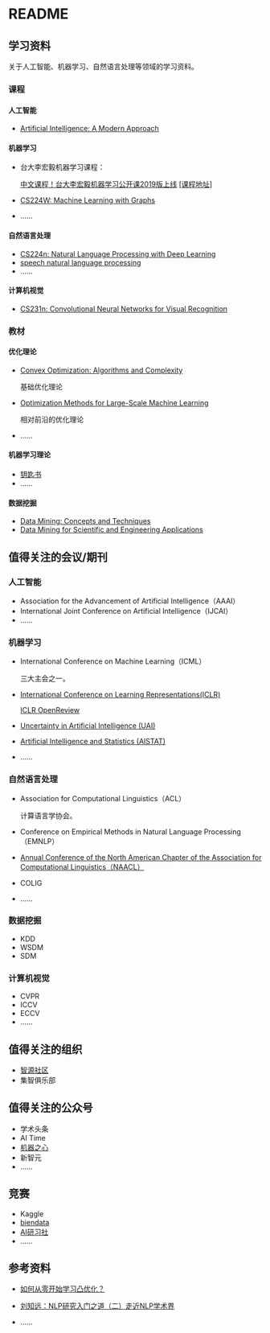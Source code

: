 # README

## 学习资料

关于人工智能、机器学习、自然语言处理等领域的学习资料。

### 课程

#### 人工智能

- [Artificial Intelligence: A Modern Approach](http://aima.cs.berkeley.edu)

#### 机器学习

- 台大李宏毅机器学习课程：

  [中文课程！台大李宏毅机器学习公开课2019版上线](https://zhuanlan.zhihu.com/p/59655414) [[课程地址]](http://speech.ee.ntu.edu.tw/~tlkagk/courses_ML19.html)

- [CS224W: Machine Learning with Graphs](http://web.stanford.edu/class/cs224w/)

- ……

#### 自然语言处理

- [CS224n: Natural Language Processing with Deep Learning](http://web.stanford.edu/class/cs224n/)
- [speech natural language processing](https://web.stanford.edu/~jurafsky/slp3/)
- ……

#### 计算机视觉

- [CS231n: Convolutional Neural Networks for Visual Recognition](http://cs231n.stanford.edu)

### 教材

#### 优化理论

- [Convex Optimization: Algorithms and Complexity](https://arxiv.org/pdf/1405.4980.pdf)

  基础优化理论

- [Optimization Methods for Large-Scale Machine Learning](https://arxiv.org/abs/1606.04838)

  相对前沿的优化理论
  
- ……

#### 机器学习理论

- [钥匙书](https://github.com/datawhalechina/key-book)
- ……

#### 数据挖掘

- [Data Mining: Concepts and Techniques](https://books.google.co.jp/books?hl=zh-CN&lr=&id=pQws07tdpjoC&oi=fnd&pg=PP1&ots=tADw3-ry22&sig=JpjZzC5hj4rI9KEyiCmMpZa0hFU#v=onepage&q&f=false)
- [Data Mining for Scientific and Engineering Applications](https://link.springer.com/book/10.1007/978-1-4615-1733-7) 

## 值得关注的会议/期刊

### 人工智能

- Association for the Advancement of Artificial Intelligence（AAAI）
- International Joint Conference on Artificial Intelligence（IJCAI）
- ……

### 机器学习

- International Conference on Machine Learning（ICML）

  三大主会之一。

- [International Conference on Learning Representations(ICLR)](https://iclr.cc)

  [ICLR OpenReview](https://openreview.net/group?id=ICLR.cc/2020/Conference)

- [Uncertainty in Artificial Intelligence (UAI)](https://www.auai.org/uai2020/)

- [Artificial Intelligence and Statistics (AISTAT)](http://aistats.org/aistats2021/)

- ……

### 自然语言处理

- Association for Computational Linguistics（ACL）

  计算语言学协会。

- Conference on Empirical Methods in Natural Language Processing（EMNLP）

- [Annual Conference of the North American Chapter of the Association for Computational Linguistics（NAACL）](https://2021.naacl.org)

- COLIG

- ……

### 数据挖掘

- KDD
- WSDM
- SDM

### 计算机视觉

- CVPR
- ICCV
- ECCV
- ……

## 值得关注的组织

- [智源社区](https://hub.baai.ac.cn)
- 集智俱乐部

## 值得关注的公众号

- 学术头条
- AI Time
- [机器之心](https://www.jiqizhixin.com/)
- 新智元
- ……


## 竞赛

- Kaggle
- [biendata](https://www.biendata.xyz)
- [AI研习社](https://www.yanxishe.com/?navVer=4)
- ……

## 参考资料

- [如何从零开始学习凸优化？](https://www.zhihu.com/question/68418633)

- [刘知远：NLP研究入门之道（二）走近NLP学术界](https://cloud.tencent.com/developer/article/1421004)

- ……